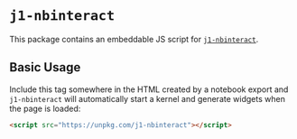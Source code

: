 # `j1-nbinteract`

This package contains an embeddable JS script for [`j1-nbinteract`][nbi].

[nbi]: https://github.com/jekyll-one/j1-nbinteract

## Basic Usage

Include this tag somewhere in the HTML created by a notebook export and
`j1-nbinteract` will automatically start a kernel and generate widgets when the
page is loaded:

```html
<script src="https://unpkg.com/j1-nbinteract"></script>
```
